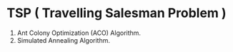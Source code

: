 # TSP ( Travelling Salesman Problem )

1) Ant Colony Optimization (ACO) Algorithm.
2) Simulated Annealing Algorithm.
